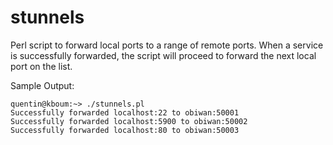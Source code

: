 stunnels
========

Perl script to forward local ports to a range of remote ports.
When a service is successfully forwarded, the script will proceed to forward the next local port on the list.

Sample Output:

    quentin@kboum:~> ./stunnels.pl 
    Successfully forwarded localhost:22 to obiwan:50001
    Successfully forwarded localhost:5900 to obiwan:50002
    Successfully forwarded localhost:80 to obiwan:50003

